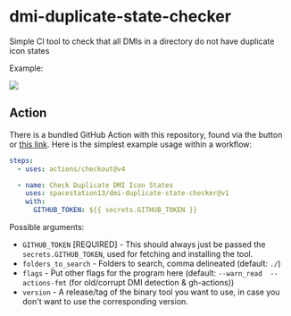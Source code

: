 # dmi-duplicate-state-checker
Simple CI tool to check that all DMIs in a directory do not have duplicate icon states

Example:

![](https://i.imgur.com/ZZt6Enq.png)

## Action

There is a bundled GitHub Action with this repository, found via the button or [this link](https://github.com/marketplace/actions/check-duplicate-dmi-icon-states).
Here is the simplest example usage within a workflow:
```yml
steps:
  - uses: actions/checkout@v4

  - name: Check Duplicate DMI Icon States
    uses: spacestation13/dmi-duplicate-state-checker@v1
    with:
      GITHUB_TOKEN: ${{ secrets.GITHUB_TOKEN }}
```
Possible arguments:
* `GITHUB_TOKEN` [REQUIRED] - This should always just be passed the `secrets.GITHUB_TOKEN`, used for fetching and installing the tool.
* `folders_to_search` - Folders to search, comma delineated (default: `./`)
* `flags` - Put other flags for the program here (default: `--warn_read  --actions-fmt` (for old/corrupt DMI detection & gh-actions))
* `version` - A release/tag of the binary tool you want to use, in case you don't want to use the corresponding version.
